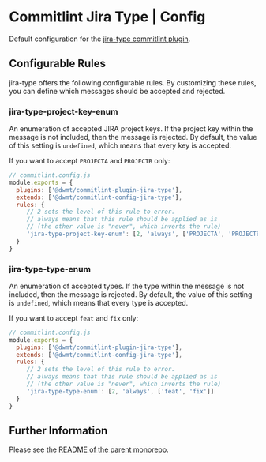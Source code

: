 # Commitlint Jira Type | Config

Default configuration for the [jira-type commitlint plugin](https://github.com/dwmt/commitlint-jira-type).

## Configurable Rules

jira-type offers the following configurable rules. By customizing these rules, you can define which messages should be accepted and rejected.

### jira-type-project-key-enum

An enumeration of accepted JIRA project keys. If the project key within the message is not included, then the message is rejected. By default, the value of this setting is `undefined`, which means that every key is accepted.

If you want to accept `PROJECTA` and `PROJECTB` only:

~~~~JavaScript
// commitlint.config.js
module.exports = {
  plugins: ['@dwmt/commitlint-plugin-jira-type'],
  extends: ['@dwmt/commitlint-config-jira-type'],
  rules: {
     // 2 sets the level of this rule to error.
     // always means that this rule should be applied as is
     // (the other value is "never", which inverts the rule) 
     'jira-type-project-key-enum': [2, 'always', ['PROJECTA', 'PROJECTB']] 
  }
}
~~~~

### jira-type-type-enum

An enumeration of accepted types. If the type within the message is not included, then the message is rejected. By default, the value of this setting is `undefined`, which means that every type is accepted.

If you want to accept `feat` and `fix` only:

~~~~JavaScript
// commitlint.config.js
module.exports = {
  plugins: ['@dwmt/commitlint-plugin-jira-type'],
  extends: ['@dwmt/commitlint-config-jira-type'],
  rules: {
     // 2 sets the level of this rule to error.
     // always means that this rule should be applied as is
     // (the other value is "never", which inverts the rule) 
     'jira-type-type-enum': [2, 'always', ['feat', 'fix']] 
  }
}
~~~~

## Further Information

Please see the [README of the parent monorepo](https://github.com/dwmt/commitlint-jira-type/blob/master/README.md).
